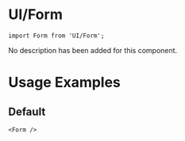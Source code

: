 # UI/Form

```tsx
import Form from 'UI/Form';
```

No description has been added for this component.

# Usage Examples

## Default

```tsx
<Form />
```